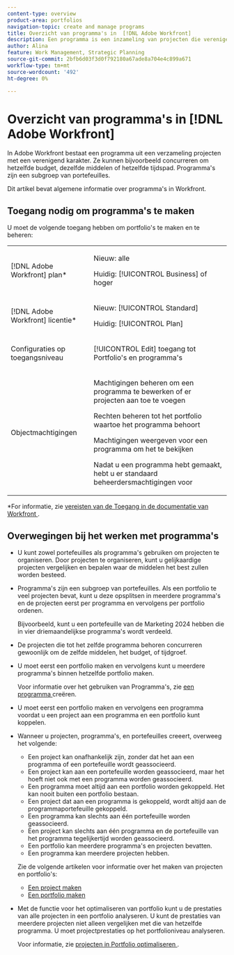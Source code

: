 ```yaml
---
content-type: overview
product-area: portfolios
navigation-topic: create and manage programs
title: Overzicht van programma's in  [!DNL Adobe Workfront]
description: Een programma is een inzameling van projecten die verenigende kenmerken hebben. Deze projecten concurreren doorgaans met dezelfde middelen, hetzelfde budget of dezelfde tijd. Programma's zijn een subgroep van portefeuilles. U kunt projecten aan programma's associëren alvorens zij aan een portefeuille worden toegevoegd.
author: Alina
feature: Work Management, Strategic Planning
source-git-commit: 2bfb6d03f3d0f792180a67ade8a704e4c899a671
workflow-type: tm+mt
source-wordcount: '492'
ht-degree: 0%

---
```


# Overzicht van programma&#39;s in [!DNL Adobe Workfront]

<!-- Audited: 09/2024 -->

In Adobe Workfront bestaat een programma uit een verzameling projecten met een verenigend karakter. Ze kunnen bijvoorbeeld concurreren om hetzelfde budget, dezelfde middelen of hetzelfde tijdspad. Programma&#39;s zijn een subgroep van portefeuilles.

Dit artikel bevat algemene informatie over programma&#39;s in Workfront.

## Toegang nodig om programma&#39;s te maken

<!--leave the table uncollapsed as this article is about access-->

U moet de volgende toegang hebben om portfolio&#39;s te maken en te beheren:

<table style="table-layout:auto"> 
 <col> 
 <col> 
 <tbody> 
  <tr> 
   <td role="rowheader">[!DNL Adobe Workfront] plan*</td> 
   <td> <p>Nieuw: alle</p>
   <p>Huidig: [!UICONTROL Business] of hoger</p> </td> 
  </tr> 
  <tr> 
   <td role="rowheader">[!DNL Adobe Workfront] licentie*</td> 
   <td> <p>Nieuw: [!UICONTROL Standard]</p>
   <p>Huidig: [!UICONTROL Plan] </p> </td> 
  </tr> 
  <tr> 
   <td role="rowheader">Configuraties op toegangsniveau</td> 
   <td> <p>[!UICONTROL Edit] toegang tot Portfolio's en programma's</p>  </td> 
  </tr> 
  <tr> 
   <td role="rowheader">Objectmachtigingen</td> 
   <td> <p>Machtigingen beheren om een programma te bewerken of er projecten aan toe te voegen</p>
   <p>Rechten beheren tot het portfolio waartoe het programma behoort </p>
   <p>Machtigingen weergeven voor een programma om het te bekijken</p>
   <p>Nadat u een programma hebt gemaakt, hebt u er standaard beheerdersmachtigingen voor</p> 
    </td> 
  </tr> 
 </tbody> 
</table>

*For informatie, zie [ vereisten van de Toegang in de documentatie van Workfront ](/help/quicksilver/administration-and-setup/add-users/access-levels-and-object-permissions/access-level-requirements-in-documentation.md).


## Overwegingen bij het werken met programma&#39;s

* U kunt zowel portefeuilles als programma&#39;s gebruiken om projecten te organiseren. Door projecten te organiseren, kunt u gelijkaardige projecten vergelijken en bepalen waar de middelen het best zullen worden besteed.

* Programma&#39;s zijn een subgroep van portefeuilles. Als een portfolio te veel projecten bevat, kunt u deze opsplitsen in meerdere programma&#39;s en de projecten eerst per programma en vervolgens per portfolio ordenen.

  Bijvoorbeeld, kunt u een portefeuille van de Marketing 2024 hebben die in vier driemaandelijkse programma&#39;s wordt verdeeld.

* De projecten die tot het zelfde programma behoren concurreren gewoonlijk om de zelfde middelen, het budget, of tijdgroef.

* U moet eerst een portfolio maken en vervolgens kunt u meerdere programma&#39;s binnen hetzelfde portfolio maken.

  Voor informatie over het gebruiken van Programma&#39;s, zie [ een programma ](../../../manage-work/portfolios/create-and-manage-programs/create-program.md) creëren.

* U moet eerst een portfolio maken en vervolgens een programma voordat u een project aan een programma en een portfolio kunt koppelen.

* Wanneer u projecten, programma&#39;s, en portefeuilles creeert, overweeg het volgende:

   * Een project kan onafhankelijk zijn, zonder dat het aan een programma of een portefeuille wordt geassocieerd.
   * Een project kan aan een portefeuille worden geassocieerd, maar het hoeft niet ook met een programma worden geassocieerd.
   * Een programma moet altijd aan een portfolio worden gekoppeld. Het kan nooit buiten een portfolio bestaan.
   * Een project dat aan een programma is gekoppeld, wordt altijd aan de programmaportefeuille gekoppeld.
   * Een programma kan slechts aan één portefeuille worden geassocieerd.
   * Een project kan slechts aan één programma en de portefeuille van het programma tegelijkertijd worden geassocieerd.
   * Een portfolio kan meerdere programma&#39;s en projecten bevatten.
   * Een programma kan meerdere projecten hebben.

  Zie de volgende artikelen voor informatie over het maken van projecten en portfolio&#39;s:
   * [Een project maken](/help/quicksilver/manage-work/projects/create-projects/create-project.md)
   * [Een portfolio maken](/help/quicksilver/manage-work/portfolios/create-and-manage-portfolios/create-portfolios.md)


* Met de functie voor het optimaliseren van portfolio kunt u de prestaties van alle projecten in een portfolio analyseren. U kunt de prestaties van meerdere projecten niet alleen vergelijken met die van hetzelfde programma. U moet projectprestaties op het portfolioniveau analyseren.

  Voor informatie, zie [ projecten in Portfolio optimaliseren ](/help/quicksilver/manage-work/portfolios/portfolio-optimizer/optimize-projects-in-portfolio-optimizer.md).



